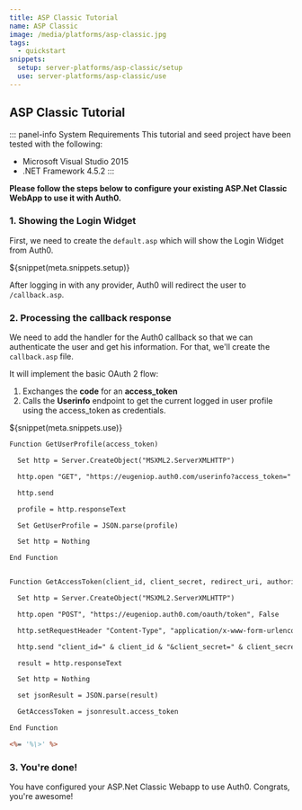 ```yaml
---
title: ASP Classic Tutorial
name: ASP Classic
image: /media/platforms/asp-classic.jpg
tags:
  - quickstart
snippets:
  setup: server-platforms/asp-classic/setup
  use: server-platforms/asp-classic/use
---
```


## ASP Classic Tutorial

::: panel-info System Requirements
This tutorial and seed project have been tested with the following:
* Microsoft Visual Studio 2015
* .NET Framework 4.5.2
:::

**Please follow the steps below to configure your existing ASP.Net Classic WebApp to use it with Auth0.**

### 1. Showing the Login Widget

First, we need to create the `default.asp` which will show the Login Widget from Auth0.

${snippet(meta.snippets.setup)}

After logging in with any provider, Auth0 will redirect the user to `/callback.asp`.

### 2. Processing the callback response

We need to add the handler for the Auth0 callback so that we can authenticate the user and get his information. For that, we'll create the `callback.asp` file.

It will implement the basic OAuth 2 flow:

1. Exchanges the **code** for an **access_token**
1. Calls the **Userinfo** endpoint to get the current logged in user profile using the access_token as credentials.

${snippet(meta.snippets.use)}

```asp
Function GetUserProfile(access_token)

  Set http = Server.CreateObject("MSXML2.ServerXMLHTTP")

  http.open "GET", "https://eugeniop.auth0.com/userinfo?access_token=" & access_token, False

  http.send

  profile = http.responseText

  Set GetUserProfile = JSON.parse(profile)

  Set http = Nothing

End Function


Function GetAccessToken(client_id, client_secret, redirect_uri, authorization_code)

  Set http = Server.CreateObject("MSXML2.ServerXMLHTTP")

  http.open "POST", "https://eugeniop.auth0.com/oauth/token", False

  http.setRequestHeader "Content-Type", "application/x-www-form-urlencoded"

  http.send "client_id=" & client_id & "&client_secret=" & client_secret & "&redirect_uri=" & server.UrlEncode(redirect_uri) & "&code=" & authorization_code & "&grant_type=authorization_code"

  result = http.responseText

  Set http = Nothing

  set jsonResult = JSON.parse(result)

  GetAccessToken = jsonresult.access_token

End Function

<%= '%\>' %>
```

### 3. You're done!

You have configured your ASP.Net Classic Webapp to use Auth0. Congrats, you're awesome!
